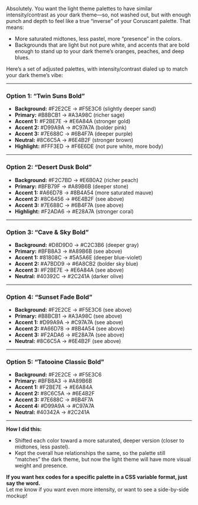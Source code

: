 Absolutely. You want the light theme palettes to have similar intensity/contrast as your dark theme—so, not washed out, but with enough punch and depth to feel like a true “inverse” of your Coruscant palette. That means:  
- More saturated midtones, less pastel, more “presence” in the colors.
- Backgrounds that are light but not pure white, and accents that are bold enough to stand up to your dark theme’s oranges, peaches, and deep blues.

Here’s a set of adjusted palettes, with intensity/contrast dialed up to match your dark theme’s vibe:

---

### Option 1: “Twin Suns Bold”
- **Background:** #F2E2CE → #F5E3C6 (slightly deeper sand)
- **Primary:** #B8BCB1 → #A3A98C (richer sage)
- **Accent 1:** #F2BE7E → #E6A84A (stronger gold)
- **Accent 2:** #D99A9A → #C97A7A (bolder pink)
- **Accent 3:** #7E688C → #6B4F7A (deeper purple)
- **Neutral:** #8C6C5A → #6E4B2F (stronger brown)
- **Highlight:** #FFF3ED → #F6E6DE (not pure white, more body)

---

### Option 2: “Desert Dusk Bold”
- **Background:** #F2C7BD → #E6B0A2 (richer peach)
- **Primary:** #BFB79F → #A89B6B (deeper stone)
- **Accent 1:** #A66D78 → #8B4A54 (more saturated mauve)
- **Accent 2:** #8C6456 → #6E4B2F (see above)
- **Accent 3:** #7E688C → #6B4F7A (see above)
- **Highlight:** #F2ADA6 → #E28A7A (stronger coral)

---

### Option 3: “Cave & Sky Bold”
- **Background:** #D8D9D0 → #C2C3B6 (deeper gray)
- **Primary:** #BFB8A3 → #A89B6B (see above)
- **Accent 1:** #81808C → #5A5A6E (deeper blue-violet)
- **Accent 2:** #A7BDD9 → #6A8CB2 (bolder sky blue)
- **Accent 3:** #F2BE7E → #E6A84A (see above)
- **Neutral:** #40392C → #2C241A (darker olive)

---

### Option 4: “Sunset Fade Bold”
- **Background:** #F2E2CE → #F5E3C6 (see above)
- **Primary:** #B8BCB1 → #A3A98C (see above)
- **Accent 1:** #D99A9A → #C97A7A (see above)
- **Accent 2:** #A66D78 → #8B4A54 (see above)
- **Accent 3:** #F2ADA6 → #E28A7A (see above)
- **Neutral:** #8C6C5A → #6E4B2F (see above)

---

### Option 5: “Tatooine Classic Bold”
- **Background:** #F2E2CE → #F5E3C6
- **Primary:** #BFB8A3 → #A89B6B
- **Accent 1:** #F2BE7E → #E6A84A
- **Accent 2:** #8C6C5A → #6E4B2F
- **Accent 3:** #7E688C → #6B4F7A
- **Accent 4:** #D99A9A → #C97A7A
- **Neutral:** #40342A → #2C241A

---

**How I did this:**  
- Shifted each color toward a more saturated, deeper version (closer to midtones, less pastel).
- Kept the overall hue relationships the same, so the palette still “matches” the dark theme, but now the light theme will have more visual weight and presence.

**If you want hex codes for a specific palette in a CSS variable format, just say the word.**  
Let me know if you want even more intensity, or want to see a side-by-side mockup!
